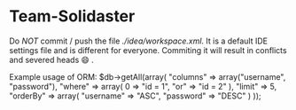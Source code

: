 Team-Solidaster
===============

Do *NOT* commit / push the file *./idea/workspace.xml*. It is a default IDE settings file and is different for everyone. Commiting it will result in conflicts and severed heads :smile: .

Example usage of ORM:
$db->getAll(array(
            "columns" => array("username", "password"),
            "where" => array(
                0 => "id = 1",
                "or" => "id = 2"
            ),
            "limit" => 5,
            "orderBy" => array(
                "username" => "ASC",
                "password" => "DESC"
            )
        ));
